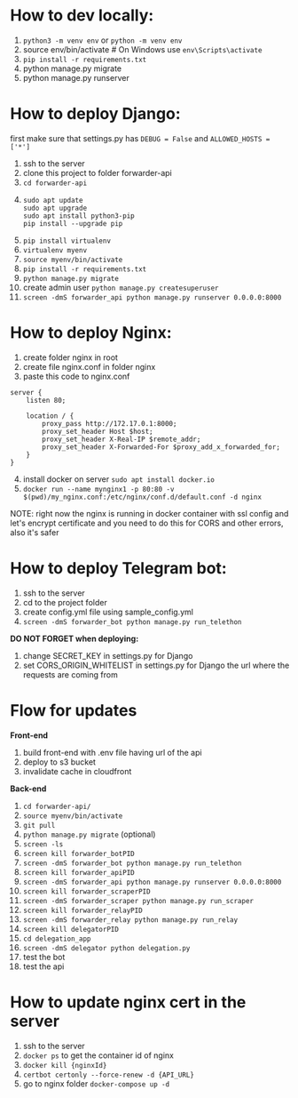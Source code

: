 # How to dev locally:
1) `python3 -m venv env` or `python -m venv env`
2) source env/bin/activate  # On Windows use `env\Scripts\activate`
3) `pip install -r requirements.txt`
4) python manage.py migrate
5) python manage.py runserver


# How to deploy Django:

first make sure that settings.py has `DEBUG = False` and `ALLOWED_HOSTS = ['*']`
1) ssh to the server
2) clone this project to folder forwarder-api
3) `cd forwarder-api`
4) ```
   sudo apt update
   sudo apt upgrade
   sudo apt install python3-pip
   pip install --upgrade pip 
   ```
5) `pip install virtualenv`
6) `virtualenv myenv`
7) `source myenv/bin/activate`
8) `pip install -r requirements.txt`
9) `python manage.py migrate`
10) create admin user `python manage.py createsuperuser`
11) `screen -dmS forwarder_api python manage.py runserver 0.0.0.0:8000`


# How to deploy Nginx:

1) create folder nginx in root
2) create file nginx.conf in folder nginx
3) paste this code to nginx.conf
```
server {
    listen 80;

    location / {
        proxy_pass http://172.17.0.1:8000;
        proxy_set_header Host $host;
        proxy_set_header X-Real-IP $remote_addr;
        proxy_set_header X-Forwarded-For $proxy_add_x_forwarded_for;
    }
}
```
4) install docker on server `sudo apt install docker.io`
5) `docker run --name mynginx1 -p 80:80 -v $(pwd)/my_nginx.conf:/etc/nginx/conf.d/default.conf -d nginx`

NOTE: right now the nginx is running in docker container with ssl config and let's encrypt certificate 
and you need to do this for CORS and other errors, also it's safer

# How to deploy Telegram bot:

1) ssh to the server
2) cd to the project folder
3) create config.yml file using sample_config.yml
4) `screen -dmS forwarder_bot python manage.py run_telethon`

**DO NOT FORGET when deploying:**
1) change SECRET_KEY in settings.py for Django
2) set CORS_ORIGIN_WHITELIST in settings.py for Django the url where the requests are coming from


# Flow for updates

**Front-end**
1) build front-end with .env file having url of the api
2) deploy to s3 bucket
3) invalidate cache in cloudfront

**Back-end**
1) `cd forwarder-api/`
2) `source myenv/bin/activate`
3) `git pull`
4) `python manage.py migrate` (optional)
5) `screen -ls`
6) `screen kill forwarder_botPID`
7) `screen -dmS forwarder_bot python manage.py run_telethon`
8) `screen kill forwarder_apiPID`
9) `screen -dmS forwarder_api python manage.py runserver 0.0.0.0:8000` 
10) `screen kill forwarder_scraperPID`
11) `screen -dmS forwarder_scraper python manage.py run_scraper`
12) `screen kill forwarder_relayPID`
13) `screen -dmS forwarder_relay python manage.py run_relay`
14) `screen kill delegatorPID`
15) `cd delegation_app`
16) `screen -dmS delegator python delegation.py`
17) test the bot
18) test the api

# How to update nginx cert in the server
1) ssh to the server
2) `docker ps` to get the container id of nginx
3) `docker kill {nginxId}`
4) `certbot certonly --force-renew -d {API_URL}`
5) go to nginx folder `docker-compose up -d`
